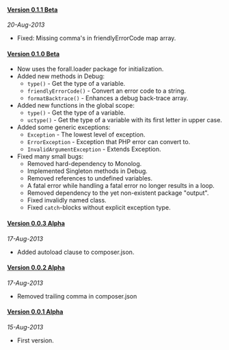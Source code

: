 #### [Version 0.1.1 Beta](https://github.com/ForallFramework/events.package/tree/0.1.1-beta)
_20-Aug-2013_

* Fixed: Missing comma's in friendlyErrorCode map array.

#### [Version 0.1.0 Beta](https://github.com/ForallFramework/events.package/tree/0.1.0-beta)

* Now uses the forall.loader package for initialization.
* Added new methods in Debug:
  - `type()` - Get the type of a variable.
  - `friendlyErrorCode()` - Convert an error code to a string.
  - `formatBacktrace()` - Enhances a debug back-trace array.
* Added new functions in the global scope:
  - `type()` - Get the type of a variable.
  - `uctype()` - Get the type of a variable with its first letter in upper case.
* Added some generic exceptions:
  - `Exception` - The lowest level of exception.
  - `ErrorException` - Exception that PHP error can convert to.
  - `InvalidArgumentException` - Extends Exception.
* Fixed many small bugs:
  - Removed hard-dependency to Monolog.
  - Implemented Singleton methods in Debug.
  - Removed references to undefined variables.
  - A fatal error while handling a fatal error no longer results in a loop.
  - Removed dependency to the yet non-existent package "output".
  - Fixed invalidly named class.
  - Fixed `catch`-blocks without explicit exception type.

#### [Version 0.0.3 Alpha](https://github.com/ForallFramework/events.package/tree/0.0.3-alpha)
_17-Aug-2013_

* Added autoload clause to composer.json.

#### [Version 0.0.2 Alpha](https://github.com/ForallFramework/events.package/tree/0.0.2-alpha)
_17-Aug-2013_

* Removed trailing comma in composer.json

#### [Version 0.0.1 Alpha](https://github.com/ForallFramework/events.package/tree/0.0.1-alpha)
_15-Aug-2013_

* First version.
